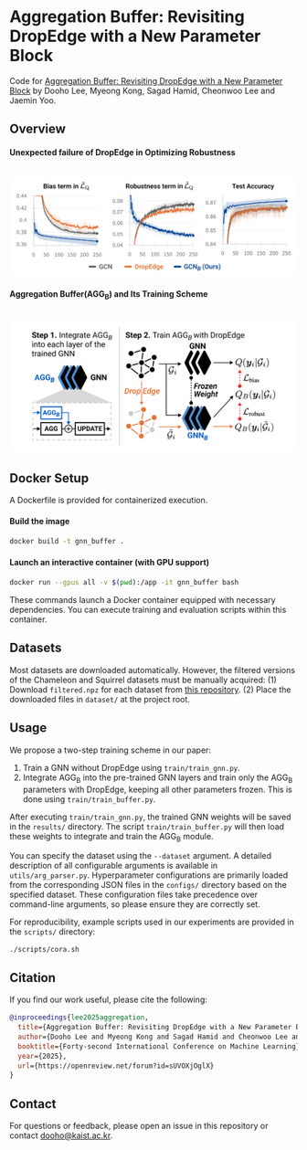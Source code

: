 # Aggregation Buffer: Revisiting DropEdge with a New Parameter Block

Code for [Aggregation Buffer: Revisiting DropEdge with a New Parameter Block](https://arxiv.org/abs/2505.20840) by Dooho Lee, Myeong Kong, Sagad Hamid, Cheonwoo Lee and Jaemin Yoo.

## Overview

#### Unexpected failure of DropEdge in Optimizing Robustness

<p align="center">
  <br />
  <img src="imgs/robustness_optimization.png" width="800">
  <br />
</p>

#### Aggregation Buffer(AGG<sub>B</sub>) and Its Training Scheme

<p align="center">
  <br />
  <img src="imgs/framework.png" width="720">
  <br />
</p>

## Docker Setup

A Dockerfile is provided for containerized execution.

#### Build the image

```bash
docker build -t gnn_buffer .
```

#### Launch an interactive container (with GPU support)

```bash
docker run --gpus all -v $(pwd):/app -it gnn_buffer bash
```

These commands launch a Docker container equipped with necessary dependencies. You can execute training and evaluation scripts within this container.

## Datasets

Most datasets are downloaded automatically. However, the filtered versions of the Chameleon and Squirrel datasets must be manually acquired: (1) Download `filtered.npz` for each dataset from [this repository](https://github.com/yandex-research/heterophilous-graphs/tree/main/data). (2) Place the downloaded files in `dataset/` at the project root.

## Usage

We propose a two-step training scheme in our paper:

1. Train a GNN without DropEdge using `train/train_gnn.py`.
2. Integrate AGG<sub>B</sub> into the pre-trained GNN layers and train only the AGG<sub>B</sub> parameters with DropEdge, keeping all other parameters frozen. This is done using `train/train_buffer.py`.

After executing `train/train_gnn.py`, the trained GNN weights will be saved in the `results/` directory. The script `train/train_buffer.py` will then load these weights to integrate and train the AGG<sub>B</sub> module.

You can specify the dataset using the `--dataset` argument. A detailed description of all configurable arguments is available in `utils/arg_parser.py`. Hyperparameter configurations are primarily loaded from the corresponding JSON files in the `configs/` directory based on the specified dataset. These configuration files take precedence over command-line arguments, so please ensure they are correctly set.

For reproducibility, example scripts used in our experiments are provided in the `scripts/` directory:

```
./scripts/cora.sh
```

## Citation

If you find our work useful, please cite the following:

```BibTeX
@inproceedings{lee2025aggregation,
  title={Aggregation Buffer: Revisiting DropEdge with a New Parameter Block},
  author={Dooho Lee and Myeong Kong and Sagad Hamid and Cheonwoo Lee and Jaemin Yoo},
  booktitle={Forty-second International Conference on Machine Learning},
  year={2025},
  url={https://openreview.net/forum?id=sUVOXjOglX}
}
```

## Contact

For questions or feedback, please open an issue in this repository or contact dooho@kaist.ac.kr.
